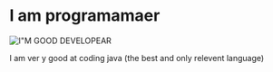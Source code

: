 # I am programamaer
![I"M GOOD DEVELOPEAR](https://skillicons.dev/icons?i=java,spring,markdown,mysql&theme=light)

I am ver y good at coding java (the best and only relevent language)
